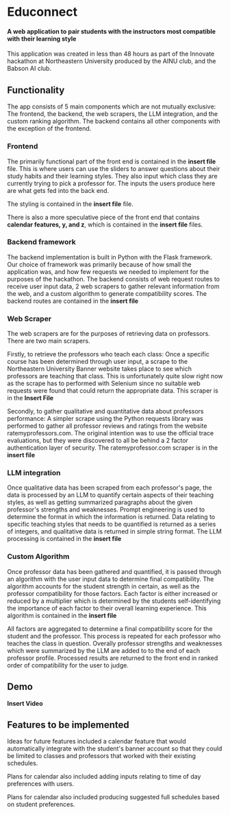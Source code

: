 # Educonnect
#### A web application to pair students with the instructors most compatible with their learning style
This application was created in less than 48 hours as part of the Innovate hackathon at Northeastern University produced by the AINU club, and the Babson 
AI club.
## Functionality
The app consists of 5 main components which are not mutually exclusive: The frontend, the backend, the web scrapers, the LLM integration, and the custom ranking algorithm. 
The backend contains all other components with the exception of the frontend.
### Frontend
The primarily functional part of the front end is contained in the **insert file** file. 
This is where users can use the sliders to answer questions about their study habits and their learning styles. They 
also input which class they are currently trying to pick a professor for.
The inputs the users produce here are what gets fed into the back end. 

The styling is contained in the **insert file** file. 

There is also a more speculative piece of the front end that contains **calendar features, y, and z**, which is contained in the **insert file** files.
### Backend framework
The backend implementation is built in Python with the Flask framework. Our choice of framework was primarily because of how small the application was, and how few requests 
we needed to implement for the purposes of the hackathon. The backend consists of web request routes to receive user input data, 2 web scrapers to gather relevant information 
from the web, and a custom algorithm to generate compatibility scores. The backend routes are contained in the **insert file**
### Web Scraper
The web scrapers are for the purposes of retrieving data on professors. There are two main scrapers. 

Firstly, to retrieve the professors who teach each class: 
Once a specific course has been determined through user input, a scrape to the Northeastern University Banner 
website takes place to see which professors are teaching that class. This is unfortunately quite slow right now as the scrape has to performed with Selenium since no suitable 
web requests were found that could return the appropriate data. This scraper is in the **Insert File**

Secondly, to gather qualitative and quantitative data about professors performance:
A simpler scrape using the Python requests library was performed to gather all professor reviews and ratings from the website ratemyprofessors.com. The original intention was to 
use the official trace evaluations, but they were discovered to all be behind a 2 factor authentication layer of security. 
The ratemyprofessor.com scraper is in the **insert file**
### LLM integration 
Once qualitative data has been scraped from each professor's page, the data is processed by an LLM to quantify certain aspects of their teaching styles, as well as getting summarized paragraphs about the given professor's strengths and weaknesses. Prompt engineering is used to determine the format in which the information is returned. Data relating to specific teaching styles that needs to be quantified is returned as a series of integers, and qualitative data is returned in simple string format. The LLM processing is contained in the **insert file**
### Custom Algorithm
Once professor data has been gathered and quantified, it is passed through an algorithm with the user input data to determine final compatibility. The algorithm accounts for the student strength in certain, as well as the professor compatibility for those factors. Each factor is either increased or reduced by a multiplier which is determined by the students self-identifying the importance of each factor to their overall learning experience. This algorithm is contained in the **insert file**


All factors are aggregated to determine a final compatibility score for the student and the professor. This process is repeated for each professor who teaches the class in question. Overally professor strengths and weaknesses which were summarized by the LLM are added to to the end of each professor profile. Processed results are returned to the front end in ranked order of compatibility for the user to judge.

## Demo
**Insert Video**
## Features to be implemented
Ideas for future features included a calendar feature that would automatically integrate with the student's banner account so that they could be limited to classes and professors that worked with their existing schedules. 

Plans for calendar also included adding inputs relating to time of day preferences with users. 

Plans for calendar also included producing suggested full schedules based on student preferences.
